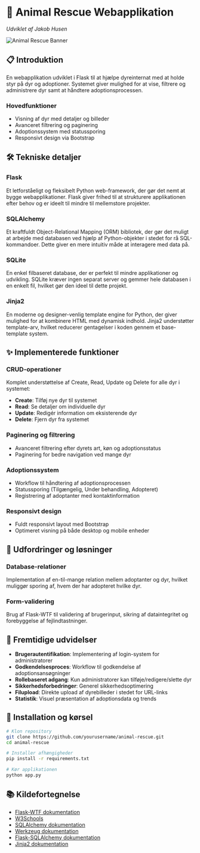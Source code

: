 # 🐾 Animal Rescue Webapplikation

_Udviklet af Jakob Husen_

![Animal Rescue Banner](https://images.pexels.com/photos/1254140/pexels-photo-1254140.jpeg?auto=compress&cs=tinysrgb&w=1260&h=750&dpr=1)

## 📋 Introduktion

En webapplikation udviklet i Flask til at hjælpe dyreinternat med at holde styr på dyr og adoptioner. Systemet giver mulighed for at vise, filtrere og administrere dyr samt at håndtere adoptionsprocessen.

### Hovedfunktioner
- Visning af dyr med detaljer og billeder
- Avanceret filtrering og paginering
- Adoptionssystem med statussporing
- Responsivt design via Bootstrap

## 🛠️ Tekniske detaljer

### Flask
Et letforståeligt og fleksibelt Python web-framework, der gør det nemt at bygge webapplikationer. Flask giver frihed til at strukturere applikationen efter behov og er ideelt til mindre til mellemstore projekter.

### SQLAlchemy
Et kraftfuldt Object-Relational Mapping (ORM) bibliotek, der gør det muligt at arbejde med databasen ved hjælp af Python-objekter i stedet for rå SQL-kommandoer. Dette giver en mere intuitiv måde at interagere med data på.

### SQLite
En enkel filbaseret database, der er perfekt til mindre applikationer og udvikling. SQLite kræver ingen separat server og gemmer hele databasen i en enkelt fil, hvilket gør den ideel til dette projekt.

### Jinja2
En moderne og designer-venlig template engine for Python, der giver mulighed for at kombinere HTML med dynamisk indhold. Jinja2 understøtter template-arv, hvilket reducerer gentagelser i koden gennem et base-template system.

## ✨ Implementerede funktioner

### CRUD-operationer
Komplet understøttelse af Create, Read, Update og Delete for alle dyr i systemet:
- **Create**: Tilføj nye dyr til systemet
- **Read**: Se detaljer om individuelle dyr
- **Update**: Redigér information om eksisterende dyr
- **Delete**: Fjern dyr fra systemet

### Paginering og filtrering
- Avanceret filtrering efter dyrets art, køn og adoptionsstatus
- Paginering for bedre navigation ved mange dyr

### Adoptionssystem
- Workflow til håndtering af adoptionsprocessen
- Statussporing (Tilgængelig, Under behandling, Adopteret)
- Registrering af adoptanter med kontaktinformation

### Responsivt design
- Fuldt responsivt layout med Bootstrap
- Optimeret visning på både desktop og mobile enheder

## 🔄 Udfordringer og løsninger

### Database-relationer
Implementation af en-til-mange relation mellem adoptanter og dyr, hvilket muliggør sporing af, hvem der har adopteret hvilke dyr.

### Form-validering
Brug af Flask-WTF til validering af brugerinput, sikring af dataintegritet og forebyggelse af fejlindtastninger.

## 🚀 Fremtidige udvidelser

- **Brugerautentifikation**: Implementering af login-system for administratorer
- **Godkendelsesproces**: Workflow til godkendelse af adoptionsansøgninger
- **Rollebaseret adgang**: Kun administratorer kan tilføje/redigere/slette dyr
- **Sikkerhedsforbedringer**: Generel sikkerhedsoptimering
- **Filupload**: Direkte upload af dyrebilleder i stedet for URL-links
- **Statistik**: Visuel præsentation af adoptionsdata og trends

## 🔧 Installation og kørsel

```bash
# Klon repository
git clone https://github.com/yourusername/animal-rescue.git
cd animal-rescue

# Installer afhængigheder
pip install -r requirements.txt

# Kør applikationen
python app.py
```

## 📚 Kildefortegnelse

- [Flask-WTF dokumentation](https://flask-wtf.readthedocs.io/)
- [W3Schools](https://www.w3schools.com/)
- [SQLAlchemy dokumentation](https://www.sqlalchemy.org/)
- [Werkzeug dokumentation](https://werkzeug.palletsprojects.com/)
- [Flask-SQLAlchemy dokumentation](https://flask-sqlalchemy.palletsprojects.com/)
- [Jinja2 dokumentation](https://jinja.palletsprojects.com/en/stable/)
